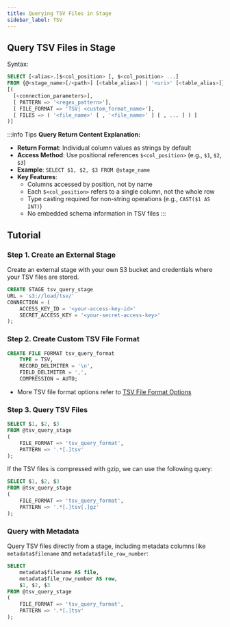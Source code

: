 ```yaml
---
title: Querying TSV Files in Stage
sidebar_label: TSV
---
```


## Query TSV Files in Stage

Syntax:
```sql
SELECT [<alias>.]$<col_position> [, $<col_position> ...] 
FROM {@<stage_name>[/<path>] [<table_alias>] | '<uri>' [<table_alias>]} 
[( 
  [<connection_parameters>],
  [ PATTERN => '<regex_pattern>'],
  [ FILE_FORMAT => 'TSV| <custom_format_name>'],
  [ FILES => ( '<file_name>' [ , '<file_name>' ] [ , ... ] ) ]
)]
```


:::info Tips
**Query Return Content Explanation:**

* **Return Format**: Individual column values as strings by default
* **Access Method**: Use positional references `$<col_position>` (e.g., `$1`, `$2`, `$3`)
* **Example**: `SELECT $1, $2, $3 FROM @stage_name`
* **Key Features**:
  * Columns accessed by position, not by name
  * Each `$<col_position>` refers to a single column, not the whole row
  * Type casting required for non-string operations (e.g., `CAST($1 AS INT)`)
  * No embedded schema information in TSV files
:::

## Tutorial

### Step 1. Create an External Stage

Create an external stage with your own S3 bucket and credentials where your TSV files are stored.
```sql
CREATE STAGE tsv_query_stage 
URL = 's3://load/tsv/' 
CONNECTION = (
    ACCESS_KEY_ID = '<your-access-key-id>' 
    SECRET_ACCESS_KEY = '<your-secret-access-key>'
);
```

### Step 2. Create Custom TSV File Format

```sql
CREATE FILE FORMAT tsv_query_format 
    TYPE = TSV,
    RECORD_DELIMITER = '\n',
    FIELD_DELIMITER = ',',
    COMPRESSION = AUTO;
```

- More TSV file format options refer to [TSV File Format Options](/sql/sql-reference/file-format-options#tsv-options)

### Step 3. Query TSV Files

```sql
SELECT $1, $2, $3
FROM @tsv_query_stage
(
    FILE_FORMAT => 'tsv_query_format',
    PATTERN => '.*[.]tsv'
);
```

If the TSV files is compressed with gzip, we can use the following query:

```sql
SELECT $1, $2, $3
FROM @tsv_query_stage
(
    FILE_FORMAT => 'tsv_query_format',
    PATTERN => '.*[.]tsv[.]gz'
);
```
### Query with Metadata

Query TSV files directly from a stage, including metadata columns like `metadata$filename` and `metadata$file_row_number`:

```sql
SELECT
    metadata$filename AS file,
    metadata$file_row_number AS row,
    $1, $2, $3
FROM @tsv_query_stage
(
    FILE_FORMAT => 'tsv_query_format',
    PATTERN => '.*[.]tsv'
);
```